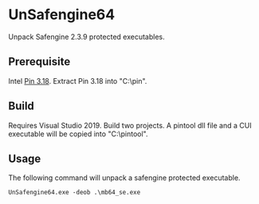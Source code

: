 # UnSafengine64
Unpack Safengine 2.3.9 protected executables. 

## Prerequisite
Intel [Pin 3.18](https://software.intel.com/content/www/us/en/develop/articles/pin-a-dynamic-binary-instrumentation-tool.html).
Extract Pin 3.18 into "C:\pin". 

## Build
Requires Visual Studio 2019. 
Build two projects. 
A pintool dll file and a CUI executable will be copied into "C:\pintool". 

## Usage 
The following command will unpack a safengine protected executable. 
```
UnSafengine64.exe -deob .\mb64_se.exe
```
